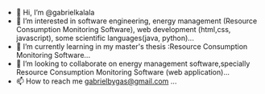 - 👋 Hi, I’m @gabrielkalala
- 👀 I’m interested in software engineering, energy management (Resource Consumption Monitoring Software), web development (html,css, javascript), some scientific languages(java, python)...
- 🌱 I’m currently learning in my master's thesis :Resource Consumption Monitoring Software...
- 💞️ I’m looking to collaborate on energy management software,specially Resource Consumption Monitoring Software (web application)...
- 📫 How to reach me gabrielbygas@gmail.com ...

<!---
gabrielkalala/gabrielkalala is a ✨ special ✨ repository because its `README.md` (this file) appears on your GitHub profile.
You can click the Preview link to take a look at your changes.
--->
